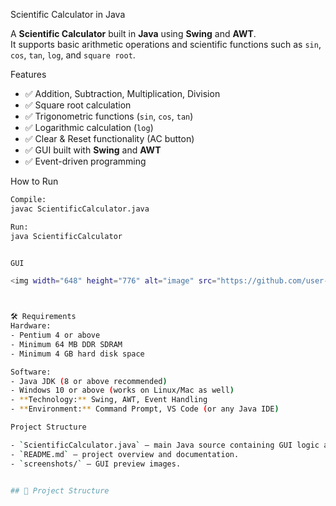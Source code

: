  Scientific Calculator in Java

A **Scientific Calculator** built in **Java** using **Swing** and **AWT**.  
It supports basic arithmetic operations and scientific functions such as `sin`, `cos`, `tan`, `log`, and `square root`.


Features
- ✅ Addition, Subtraction, Multiplication, Division  
- ✅ Square root calculation  
- ✅ Trigonometric functions (`sin`, `cos`, `tan`)  
- ✅ Logarithmic calculation (`log`)  
- ✅ Clear & Reset functionality (AC button)  
- ✅ GUI built with **Swing** and **AWT**  
- ✅ Event-driven programming

How to Run
```bash
Compile:
javac ScientificCalculator.java

Run:
java ScientificCalculator


GUI 

<img width="648" height="776" alt="image" src="https://github.com/user-attachments/assets/c2830955-2932-44a7-b864-ab4dc20f9e7e" />



🛠️ Requirements
Hardware:
- Pentium 4 or above  
- Minimum 64 MB DDR SDRAM  
- Minimum 4 GB hard disk space  

Software:
- Java JDK (8 or above recommended)  
- Windows 10 or above (works on Linux/Mac as well)  
- **Technology:** Swing, AWT, Event Handling  
- **Environment:** Command Prompt, VS Code (or any Java IDE)

Project Structure

- `ScientificCalculator.java` – main Java source containing GUI logic and event handling.
- `README.md` – project overview and documentation.
- `screenshots/` – GUI preview images.


## 📂 Project Structure
